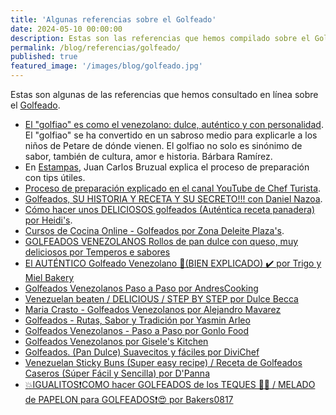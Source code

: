 ```yaml
---
title: 'Algunas referencias sobre el Golfeado'
date: 2024-05-10 00:00:00
description: Estas son las referencias que hemos compilado sobre el Golfeado.
permalink: /blog/referencias/golfeado/
published: true
featured_image: '/images/blog/golfeado.jpg'
---
```


Estas son algunas de las referencias que hemos consultado en línea sobre el [Golfeado](/panes-venezolanos/golfeado/).

- [El "golfiao" es como el venezolano: dulce, auténtico y con personalidad](https://elestimulo.com/bienmesabe/el-golfiao-es-como-el-venezolano-dulce-autentico-y-con-personalidad/). El  "golfiao" se ha convertido en un sabroso medio para explicarle a los niños de Petare de dónde vienen. El golfiao no solo es sinónimo de sabor, también de cultura, amor e historia. Bárbara Ramírez.
- En [Estampas](https://www.youtube.com/watch?v=U3NzD1GIdDQ), Juan Carlos Bruzual explica el proceso de preparación con tips útiles.
- [Proceso de preparación explicado en el canal YouTube de Chef Turista](https://www.youtube.com/watch?v=ff4hpvszzss).
- [Golfeados, SU HISTORIA Y RECETA Y SU SECRETO!!! con Daniel Nazoa](https://www.youtube.com/watch?v=TARHwmfTm7A).
- [Cómo hacer unos DELICIOSOS golfeados (Auténtica receta panadera) por Heidi's](https://www.youtube.com/watch?v=F6uiL81Q2NY).
- [Cursos de Cocina Online - Golfeados por Zona Deleite Plaza's](https://www.youtube.com/watch?v=u-mv5LROR8g).
- [GOLFEADOS VENEZOLANOS Rollos de pan dulce con queso, muy deliciosos por Temperos e sabores](https://www.youtube.com/watch?v=yFJyenKAO40)
- [El AUTÉNTICO Golfeado Venezolano 🤩(BIEN EXPLICADO) ✔️ por Trigo y Miel Bakery](https://www.youtube.com/watch?v=w1DxC-8_8dY)
- [Golfeados Venezolanos Paso a Paso por AndresCooking](https://www.youtube.com/watch?v=-vtGeotkA4E)
- [Venezuelan beaten / DELICIOUS / STEP BY STEP por Dulce Becca](https://www.youtube.com/watch?v=fBKWgmp6qss)
- [Maria Crasto - Golfeados Venezolanos por Alejandro Mavarez](https://www.youtube.com/watch?v=kGfTnH997rw)
- [Golfeados - Rutas, Sabor y Tradición por Yasmin Arleo](https://www.youtube.com/watch?v=JgMMazJdABs)
- [Golfeados Venezolanos - Paso a Paso por Gonlo Food](https://www.youtube.com/watch?v=sg7zvNg0SeA)
- [Golfeados Venezolanos por Gisele's Kitchen](https://www.youtube.com/watch?v=YU8iHA9e1lw)
- [Golfeados. (Pan Dulce) Suavecitos y fáciles por DiviChef](https://www.youtube.com/watch?v=8-lV4q8I8aE)
- [Venezuelan Sticky Buns (Super easy recipe) / Receta de Golfeados Caseros (Súper Fácil y Sencilla) por D'Panna](https://www.youtube.com/watch?v=bqAksJs2JJo)
- [💥IGUALITOS❗COMO hacer GOLFEADOS de los TEQUES 🤤🤤 / MELADO de PAPELON para GOLFEADOS❗😍 por Bakers0817](https://www.youtube.com/watch?v=lLFrLcEqcV4)

